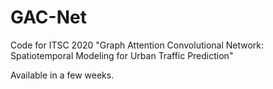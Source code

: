 # GAC-Net
Code for ITSC 2020 "Graph Attention Convolutional Network: Spatiotemporal Modeling for Urban Traffic Prediction"

Available in a few weeks.
